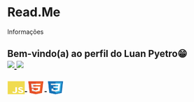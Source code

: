 # Read.Me
Informações 
## Bem-vindo(a) ao perfil do Luan Pyetro😁 <div> <a href="https://github.com/Luanpyetro99"> <img height="180em" src="https://github-readme-stats.vercel.app/api?username=Luanpyetro99&show_icons=true&theme=highcontrast&include_all_commits=true&count_private=true"/> <img height="180em" src="https://github-readme-stats.vercel.app/api/top-langs/?username=Luanpyetro&layout=compact&langs_count=6&theme=highcontrast"/> </div> <div style="display: inline_block"><br> <img align="center" alt="Js" height="30" width="40" src="https://raw.githubusercontent.com/devicons/devicon/master/icons/javascript/javascript-plain.svg "> <img align="center" alt="HTML" height="30" width="40" src="https://raw.githubusercontent.com/devicons/devicon/master/icons/html5/html5-original.svg "> <img align="center" alt="CSS" height="30" width="40" src="https://raw.githubusercontent.com/devicons/devicon/master/icons/css3/css3-original.svg "> </div> <br> 
